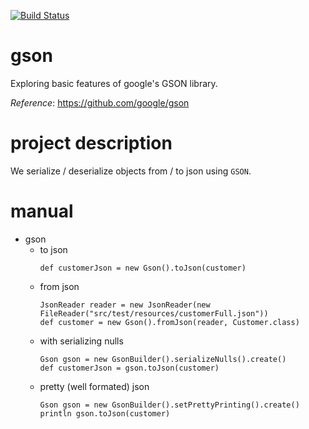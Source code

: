 [![Build Status](https://travis-ci.com/mtumilowicz/gson.svg?token=PwyvjePQ7aiAX51hSYLE&branch=master)](https://travis-ci.com/mtumilowicz/gson)

# gson
Exploring basic features of google's GSON library.

_Reference_: https://github.com/google/gson

# project description
We serialize / deserialize objects from / to json using `GSON`.

# manual
* gson
    * to json
        ```
        def customerJson = new Gson().toJson(customer)
        ```
    * from json
        ```
        JsonReader reader = new JsonReader(new FileReader("src/test/resources/customerFull.json"))
        def customer = new Gson().fromJson(reader, Customer.class)
        ```
    * with serializing nulls
        ```
        Gson gson = new GsonBuilder().serializeNulls().create()
        def customerJson = gson.toJson(customer)        
        ```
    * pretty (well formated) json
        ```
        Gson gson = new GsonBuilder().setPrettyPrinting().create()
        println gson.toJson(customer)  
        ```
